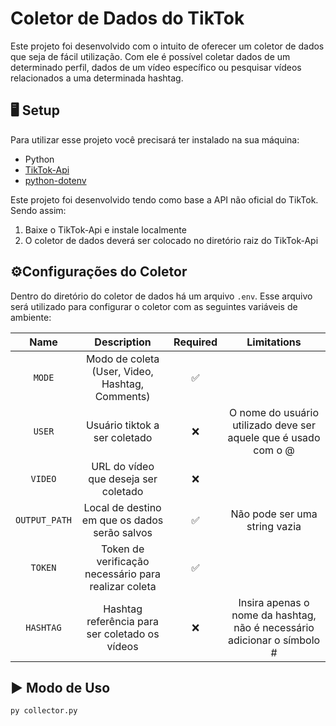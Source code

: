 # Coletor de Dados do TikTok

Este projeto foi desenvolvido com o intuito de oferecer um coletor de dados que seja de fácil utilização. Com ele é possível coletar dados de um determinado perfil, dados de um vídeo específico ou pesquisar vídeos relacionados a uma determinada hashtag.

## 🖥️ Setup
Para utilizar esse projeto você precisará ter instalado na sua máquina:
- Python
- [TikTok-Api](https://github.com/davidteather/TikTok-Api/tree/V6.5.2)
- [python-dotenv](https://pypi.org/project/python-dotenv/)

Este projeto foi desenvolvido tendo como base a API não oficial do TikTok. Sendo assim:

1. Baixe o TikTok-Api e instale localmente
2. O coletor de dados deverá ser colocado no diretório raiz do TikTok-Api

## ⚙️Configurações do Coletor
Dentro do diretório do coletor de dados há um arquivo `.env`. Esse arquivo será utilizado para configurar o coletor com as seguintes variáveis de ambiente:

|        Name         |               Description                            | Required |                   Limitations                                            |
|:-------------------:|:----------------------------------------------------:|:--------:|:------------------------------------------------------------------------:|
|       `MODE`        | Modo de coleta (User, Video, Hashtag, Comments)      |    ✅    |                                                                          |
|       `USER`        | Usuário tiktok a ser coletado                        |    ❌    | O nome do usuário utilizado deve ser aquele que é usado com o @          |
|   `VIDEO`           | URL do vídeo que deseja ser coletado                 |    ❌    |                                                                          |
|   `OUTPUT_PATH`     | Local de destino em que os dados serão salvos        |    ✅    |             Não pode ser uma string vazia                                |
|   `TOKEN`           | Token de verificação necessário para realizar coleta |    ✅    |                                                                          |
|   `HASHTAG`         | Hashtag referência para ser coletado os vídeos       |    ❌    |  Insira apenas o nome da hashtag, não é necessário adicionar o símbolo # |


## ▶️ Modo de Uso
```bash
py collector.py
```
